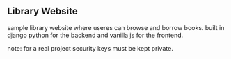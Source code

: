## Library Website
sample library website where useres can browse and borrow books.
built in django python for the backend and vanilla js for the frontend.

note: for a real project security keys must be kept private.
